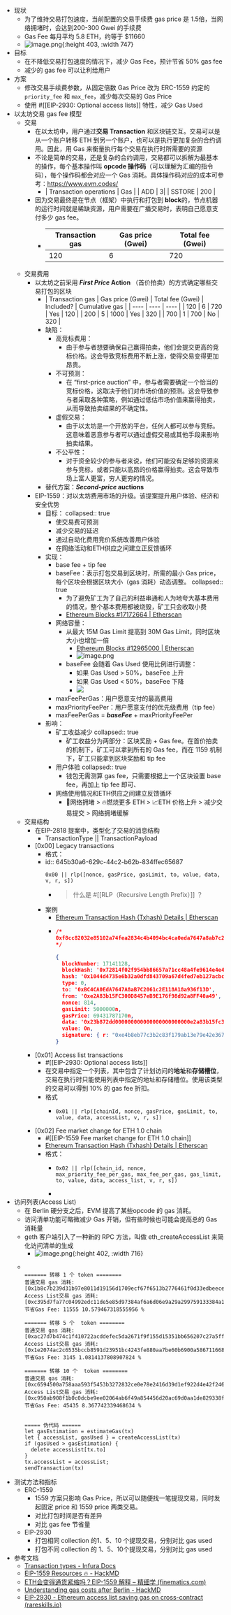 - 现状
	- 为了维持交易打包速度，当前配置的交易手续费 gas price 是 1.5倍，当网络拥堵时，会达到200-300 Gwei 的手续费
	- Gas Fee 每月平均 5.8 ETH，约等于 $11660
	- ![image.png](../assets/image_1683616960836_0.png){:height 403, :width 747}
- 目标
	- 在不降低交易打包速度的情况下，减少 Gas Fee，预计节省 50% gas fee
	- 减少的 gas fee 可以让利给用户
- 方案
	- 修改交易手续费参数，从固定倍数 Gas Price 改为 ERC-1559 约定的 `priority_fee` 和 `max_fee`，减少每次交易的 Gas Price
	- 使用 #[[EIP-2930: Optional access lists]] 特性，减少 Gas Used
- 以太坊交易 gas fee 模型
	- 交易
		- 在以太坊中，用户通过**交易 Transaction** 和区块链交互。交易可以是从一个账户转移 ETH 到另一个账户，也可以是执行更加复杂的合约调用。因此，用 Gas 来衡量执行每个交易在执行时所需要的资源
		- 不论是简单的交易，还是复杂的合约调用，交易都可以拆解为最基本的操作，每个基本操作叫 **opcode 操作码**（可以理解为汇编的指令码），每个操作码都会对应一个 Gas 消耗。具体操作码对应的成本可参考：https://www.evm.codes/
			- | Transaction operations | Gas |
			  | ADD | 3|
			  | SSTORE | 200 |
		- 因为交易最终是在节点（框架）中执行和打包到 **block**的，节点机器的运行时间就是稀缺资源，用户需要在广播交易时，表明自己愿意支付多少 gas fee。
			- | Transaction gas | Gas price (Gwei) | Total fee (Gwei) |
			  | ---- | ---- | ---- |
			  | 120 | 6 | 720 |
	- 交易费用
		- 以太坊之前采用 ***First Price* Action** （首价拍卖）的方式确定哪些交易打包的区块
			- | Transaction gas | Gas price (Gwei) | Total fee (Gwei) | Included? | Cumulative gas |
			  | ---- | ---- | ---- |
			  | 120 | 6 | 720 | Yes | 120 |
			  | 200 | 5 | 1000 | Yes | 320 |
			  | 700 | 1 | 700 | No | 320 |
			- 缺陷：
				- 高竞标费用：
					- 由于参与者想要确保自己赢得拍卖，他们会提交更高的竞标价格。这会导致竞标费用不断上涨，使得交易变得更加昂贵。
				- 不可预测：
					- 在 “first-price auction” 中，参与者需要确定一个恰当的竞标价格，这取决于他们对市场价值的预测。这会导致参与者采取各种策略，例如通过低估市场价值来赢得拍卖，从而导致拍卖结果的不确定性。
				- 虚假交易：
					- 由于以太坊是一个开放的平台，任何人都可以参与竞标。这意味着恶意参与者可以通过虚假交易或其他手段来影响拍卖结果。
				- 不公平性：
					- 对于资金较少的参与者来说，他们可能没有足够的资源来参与竞标，或者只能以高昂的价格赢得拍卖。这会导致市场上富人更富，穷人更穷的情况。
			- 替代方案：***Second-price* auctions**
		- EIP-1559：对以太坊费用市场的升级。该提案提升用户体验、经济和安全优势
			- 目标：
			  collapsed:: true
				- 使交易费可预测
				- 减少交易的延迟
				- 通过自动化费用竞价系统改善用户体验
				- 在网络活动和ETH供应之间建立正反馈循环
			- 实现：
				- base fee + tip fee
				- baseFee：表示打包交易到区块时，所需的最小  Gas price，每个区块会根据区块大小（gas 消耗）动态调整。
				  collapsed:: true
					- 为了避免矿工为了自己的利益串通和人为地夸大基本费用的情况，整个基本费用都被烧毁，矿工只会收取小费
					- [Ethereum Blocks #17172664 | Etherscan](https://etherscan.io/block/17172664)
				- 网络容量：
					- 从最大 15M Gas Limit 提高到 30M Gas Limit，同时区块大小也增加一倍
						- [Ethereum Blocks #12965000 | Etherscan](https://etherscan.io/block/12965000)
						- ![image.png](../assets/image_1683028457731_0.png)
					- baseFee 会随着 Gas Used 使用比例进行调整：
						- 如果 Gas Used > 50%，baseFee 上升
						- 如果 Gas Used < 50%，baseFee 下降
						- ![](https://finematics.com/wp-content/uploads/2020/11/eip-smoothing-1024x459.png)
				- maxFeePerGas：用户愿意支付的最高费用
				- maxPriorityFeePer：用户愿意支付的优先级费用（tip fee）
				- maxFeePerGas = ***baseFee*** + maxPriorityFeePer
			- 影响：
				- 矿工收益减少
				  collapsed:: true
					- 矿工收益分为两部分：区块奖励 + Gas fee。在首价拍卖的机制下，矿工可以拿到所有的 Gas fee，而在 1159 机制下，矿工只能拿到区块奖励和 tip fee
				- 用户体验
				  collapsed:: true
					- 钱包无需测算 gas fee，只需要根据上一个区块设置 base fee，再加上 tip fee 即可、
				- 网络使用情况和ETH供应之间建立反馈循环
					- 🛜网络拥堵 > 🔥燃烧更多 ETH  > 📈ETH 价格上升 > 减少交易提交 > 网络拥堵缓解
	- 交易结构
		- 在EIP-2818 提案中，类型化了交易的消息结构
			- TransactionType || TransactionPayload
		- [0x00] Legacy transactions
			- 格式：
			- id:: 645b30a6-629c-44c2-b62b-834ffec65687
			  ```
			  0x00 || rlp([nonce, gasPrice, gasLimit, to, value, data, v, r, s])
			  ```
				- > 什么是 #[[RLP（Recursive Length Prefix）]] ？
			- 案例
				- [Ethereum Transaction Hash (Txhash) Details | Etherscan](https://etherscan.io/tx/0x1044d4735e6b32a0dfd843709a67d4fed7eb127acbc7fd4ae4098dbaf2426823)
				- ```json
				  /* 
				  0xf8cc82032e85102a74fea2834c4b4094bc4ca0eda7647a8ab7c2061c2e118a18a936f13d80b86423b872dd000000000000000000000000e2a83b15fc300d8457eb9e176f98d92a8ff40a49000000000000000000000000c67db0df922238979da0fd00d46016e8ae14cecb00000000000000000000000000000000000000000000000000000000000023451ba0e4b8eb77c3b2c83f179ab13e79e42e36770d65e1b1c9189492f5a965ccdc5c1fa030a5f73dd026f4f5dc7d2066c58618c6e3eadb5592b5181f66ef59bd9c088ff2
				  */
				  
				  {
				    blockNumber: 17141128,
				    blockHash: '0x72814f02f954bb86657a71cc48a4fe9614e4e41304b20c512d85ff47146582cd',
				    hash: '0x1044d4735e6b32a0dfd843709a67d4fed7eb127acbc7fd4ae4098dbaf2426823',
				    type: 0,
				    to: '0xBC4CA0EdA7647A8aB7C2061c2E118A18a936f13D',
				    from: '0xe2A83b15FC300D8457eB9E176f98d92a8FF40a49',
				    nonce: 814,
				    gasLimit: 5000000n,
				    gasPrice: 69431787170n,
				    data: '0x23b872dd000000000000000000000000e2a83b15fc300d8457eb9e176f98d92a8ff40a49000000000000000000000000c67db0df922238979da0fd00d46016e8ae14cecb0000000000000000000000000000000000000000000000000000000000002345',
				    value: 0n,
				    signature: { r: "0xe4b8eb77c3b2c83f179ab13e79e42e36770d65e1b1c9189492f5a965ccdc5c1f", s: "0x30a5f73dd026f4f5dc7d2066c58618c6e3eadb5592b5181f66ef59bd9c088ff2", yParity: 0, networkV: null },
				  }
				  ```
		- [0x01] Access list transactions
			- #[[EIP-2930: Optional access lists]]
			- 在交易中指定一个列表，其中包含了计划访问的**地址**和**存储槽位**，交易在执行时只能使用列表中指定的地址和存储槽位。使用该类型的交易可以得到 10% 的 gas fee 折扣。
			- 格式
				- ```
				  0x01 || rlp([chainId, nonce, gasPrice, gasLimit, to, value, data, accessList, v, r, s])
				  ```
		- [0x02] Fee market change for ETH 1.0 chain
			- #[[EIP-1559 Fee market change for ETH 1.0 chain]]
			- [Ethereum Transaction Hash (Txhash) Details | Etherscan](https://etherscan.io/tx/0x69bb550be28f36921c111d36401fec39c871127dc68c44b6fcab147a34e346fa)
			- 格式：
				- ```
				  0x02 || rlp([chain_id, nonce, max_priority_fee_per_gas, max_fee_per_gas, gas_limit, to, value, data, access_list, v, r, s])
				  ```
				-
- 访问列表(Access List)
	- 在 Berlin 硬分支之后，EVM 提高了某些opcode 的 gas 消耗。
	- 访问清单功能可略微减少 Gas 开销，但有些时候也可能会提高总的 Gas 消耗量
	- geth 客户端引入了一种新的 RPC 方法，叫做 eth_createAccessList 来简化访问清单的生成
		- ![image.png](../assets/image_1683700911634_0.png){:height 402, :width 716}
	- ```
	  
	  ======= 转移 1 个 token ========
	  普通交易 gas 消耗:[0x1b8c7b239d31b97e8011d19156d1709ecf67f6513b2776461f0d33edbeecea33]109221
	  Access List交易 gas 消耗:[0xc395d7fa77c04992edc11de5e85d97384af6a6d06e9a29a299759133384a19fc]97666
	  节省Gas Fee: 11555 10.579467318555956 %
	  
	  ======= 转移 5 个  token ========
	  普通交易 gas 消耗:[0xac27d7b474c1f410722acddefec5da2671f9f155d15351bb656207c27a5ff7ba]290823
	  Access List交易 gas 消耗:[0x1e2074ac2c6535bccb8591d23951bc4243fe880aa7be60b6900a586711668a29]287678
	  节省Gas Fee: 3145 1.0814137808907824 %
	  
	  ======= 转移 10 个  token ========
	  普通交易 gas 消耗:[0xc6594500a758aaa593f5453b3272832ce0e78e2416d39d1ef922d4e42f2463d1]542978
	  Access List交易 gas 消耗:[0xc950ab908f1b0c0dcbe9ee02064ab6f49a854456d20ac69d0aa1de829338f489]497543
	  节省Gas Fee: 45435 8.367742339468634 %
	  
	  
	  ===== 伪代码 ======
	  let gasEstimation = estimateGas(tx)
	  let { accessList, gasUsed } = createAccessList(tx)
	  if (gasUsed > gasEstimation) {
	    delete accessList[tx.to]
	  }
	  tx.accessList = accessList;
	  sendTransaction(tx)
	  ```
- 测试方法和指标
	- ERC-1559
		- 1559 方案只影响 Gas Price，所以可以随便找一笔提现交易，同时发起固定 price 和 1559 price 两类交易。
		- 对比打包时间是否有差异
		- 对比 gas fee 节省量
	- EIP-2930
		- 打包相同 collection 的1、5、10 个提现交易，分别对比 gas used
		- 打包不同 collection 的 1、5、10个提现交易，分别对比 gas used
- 参考文档
	- [Transaction types - Infura Docs](https://docs.infura.io/infura/networks/ethereum/concepts/transaction-types)
	- [EIP-1559 Resources 🔥 - HackMD](https://hackmd.io/@timbeiko/1559-resources)
	- [ETH会变得通货紧缩吗？EIP-1559 解释 – 精细学 (finematics.com)](https://finematics.com/ethereum-eip-1559-explained/)
	- [Understanding gas costs after Berlin - HackMD](https://hackmd.io/@fvictorio/gas-costs-after-berlin)
	- [EIP-2930 - Ethereum access list saving gas on cross-contract (rareskills.io)](https://www.rareskills.io/post/eip-2930-optional-access-list-ethereum)